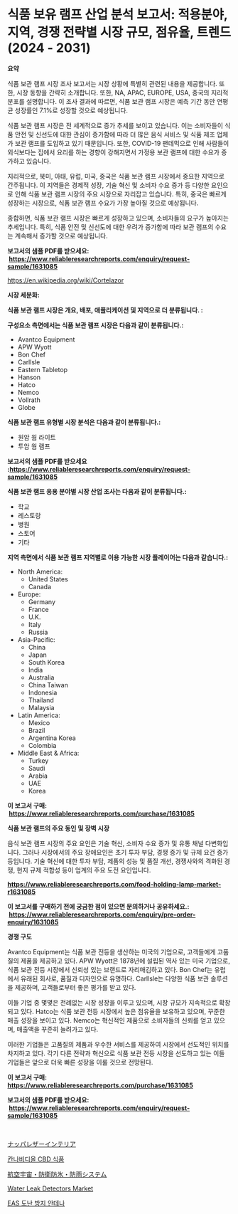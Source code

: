 <p><h1>식품 보유 램프 산업 분석 보고서: 적용분야, 지역, 경쟁 전략별 시장 규모, 점유율, 트렌드 (2024 - 2031)</h1></p><p><strong>요약</strong></p>
<p><p>식품 보관 램프 시장 조사 보고서는 시장 상황에 특별히 관련된 내용을 제공합니다. 또한, 시장 동향을 간략히 소개합니다. 또한, NA, APAC, EUROPE, USA, 중국의 지리적 분포를 설명합니다. 이 조사 결과에 따르면, 식품 보관 램프 시장은 예측 기간 동안 연평균 성장률인 7.1%로 성장할 것으로 예상됩니다.</p><p>식품 보관 램프 시장은 전 세계적으로 증가 추세를 보이고 있습니다. 이는 소비자들이 식품 안전 및 신선도에 대한 관심이 증가함에 따라 더 많은 음식 서비스 및 식품 제조 업체가 보관 램프를 도입하고 있기 때문입니다. 또한, COVID-19 팬데믹으로 인해 사람들이 외식보다는 집에서 요리를 하는 경향이 강해지면서 가정용 보관 램프에 대한 수요가 증가하고 있습니다.</p><p>지리적으로, 북미, 아태, 유럽, 미국, 중국은 식품 보관 램프 시장에서 중요한 지역으로 간주됩니다. 이 지역들은 경제적 성장, 기술 혁신 및 소비자 수요 증가 등 다양한 요인으로 인해 식품 보관 램프 시장의 주요 시장으로 자리잡고 있습니다. 특히, 중국은 빠르게 성장하는 시장으로, 식품 보관 램프 수요가 가장 높아질 것으로 예상됩니다.</p><p>종합하면, 식품 보관 램프 시장은 빠르게 성장하고 있으며, 소비자들의 요구가 높아지는 추세입니다. 특히, 식품 안전 및 신선도에 대한 우려가 증가함에 따라 보관 램프의 수요는 계속해서 증가할 것으로 예상됩니다.</p></p>
<p><strong>보고서의 샘플 PDF를 받으세요: &nbsp;<a href="https://www.reliableresearchreports.com/enquiry/request-sample/1631085">https://www.reliableresearchreports.com/enquiry/request-sample/1631085</a></strong></p>
<p><a href="https://en.wikipedia.org/wiki/Cortelazor">https://en.wikipedia.org/wiki/Cortelazor</a></p>
<p><strong>시장 세분화:</strong></p>
<p><strong> 식품 보관 램프 시장은 개요, 배포, 애플리케이션 및 지역으로 더 분류됩니다. :</strong></p>
<p><strong>구성요소 측면에서는 식품 보관 램프 시장은 다음과 같이 분류됩니다.:</strong></p>
<p><ul><li>Avantco Equipment</li><li>APW Wyott</li><li>Bon Chef</li><li>Carllsle</li><li>Eastern Tabletop</li><li>Hanson</li><li>Hatco</li><li>Nemco</li><li>Vollrath</li><li>Globe</li></ul></p>
<p><strong> 식품 보관 램프 유형별 시장 분석은 다음과 같이 분류됩니다.:</strong></p>
<p><ul><li>원암 웜 라이트</li><li>투암 웜 램프</li></ul></p>
<p><strong>보고서의 샘플 PDF를 받으세요 :<a href="https://www.reliableresearchreports.com/enquiry/request-sample/1631085">https://www.reliableresearchreports.com/enquiry/request-sample/1631085</a></strong></p>
<p><strong> 식품 보관 램프 응용 분야별 시장 산업 조사는 다음과 같이 분류됩니다.:</strong></p>
<p><ul><li>학교</li><li>레스토랑</li><li>병원</li><li>스토어</li><li>기타</li></ul></p>
<p><strong>지역 측면에서 식품 보관 램프 지역별로 이용 가능한 시장 플레이어는 다음과 같습니다.:</strong></p>
<p><ul>
    <li>
        North America:
        <ul>
            <li>United States</li>
            <li>Canada</li>
        </ul>
    </li>
    <li>
        Europe:
        <ul>
            <li>Germany</li>
            <li>France</li>
            <li>U.K.</li>
            <li>Italy</li>
            <li>Russia</li>
        </ul>
    </li>
    <li>
        Asia-Pacific:
        <ul>
            <li>China</li>
            <li>Japan</li>
            <li>South Korea</li>
            <li>India</li>
            <li>Australia</li>
            <li>China Taiwan</li>
            <li>Indonesia</li>
            <li>Thailand</li>
            <li>Malaysia</li>
        </ul>
    </li>
    <li>
        Latin America:
        <ul>
            <li>Mexico</li>
            <li>Brazil</li>
            <li>Argentina Korea</li>
            <li>Colombia</li>
        </ul>
    </li>
    <li>
        Middle East & Africa:
        <ul>
            <li>Turkey</li>
            <li>Saudi</li>
            <li>Arabia</li>
            <li>UAE</li>
            <li>Korea</li>
        </ul>
    </li>
    </ul></p>
<p><strong>이 보고서 구매: &nbsp;<a href="https://www.reliableresearchreports.com/purchase/1631085">https://www.reliableresearchreports.com/purchase/1631085</a></strong></p>
<p><strong>식품 보관 램프의 주요 동인 및 장벽 시장</strong></p>
<p><p>음식 보관 램프 시장의 주요 요인은 기술 혁신, 소비자 수요 증가 및 유통 채널 다변화입니다. 그러나 시장에서의 주요 장애요인은 초기 투자 부담, 경쟁 증가 및 규제 요건 증가 등입니다. 기술 혁신에 대한 투자 부담, 제품의 성능 및 품질 개선, 경쟁사와의 격화된 경쟁, 현지 규제 적합성 등이 업계의 주요 도전 요인입니다.</p></p>
<p><strong><a href="https://www.reliableresearchreports.com/food-holding-lamp-market-r1631085">https://www.reliableresearchreports.com/food-holding-lamp-market-r1631085</a></strong></p>
<p><strong>이 보고서를 구매하기 전에 궁금한 점이 있으면 문의하거나 공유하세요.: &nbsp;<a href="https://www.reliableresearchreports.com/enquiry/pre-order-enquiry/1631085">https://www.reliableresearchreports.com/enquiry/pre-order-enquiry/1631085</a></strong></p>
<p><strong>경쟁 구도</strong></p>
<p><p>Avantco Equipment는 식품 보관 전등을 생산하는 미국의 기업으로, 고객들에게 고품질의 제품을 제공하고 있다. APW Wyott은 1878년에 설립된 역사 있는 미국 기업으로, 식품 보관 전등 시장에서 신뢰성 있는 브랜드로 자리매김하고 있다. Bon Chef는 유럽에서 유래된 회사로, 품질과 디자인으로 유명하다. Carllsle는 다양한 식품 보관 솔루션을 제공하며, 고객들로부터 좋은 평가를 받고 있다. </p><p>이들 기업 중 몇몇은 전례없는 시장 성장을 이루고 있으며, 시장 규모가 지속적으로 확장되고 있다. Hatco는 식품 보관 전등 시장에서 높은 점유율을 보유하고 있으며, 꾸준한 매출 성장을 보이고 있다. Nemco는 혁신적인 제품으로 소비자들의 신뢰를 얻고 있으며, 매출액을 꾸준히 늘려가고 있다. </p><p>이러한 기업들은 고품질의 제품과 우수한 서비스를 제공하여 시장에서 선도적인 위치를 차지하고 있다. 각기 다른 전략과 혁신으로 식품 보관 전등 시장을 선도하고 있는 이들 기업들은 앞으로 더욱 빠른 성장을 이룰 것으로 전망된다.</p></p>
<p><strong>이 보고서 구매: &nbsp; <a href="https://www.reliableresearchreports.com/purchase/1631085">https://www.reliableresearchreports.com/purchase/1631085</a></strong></p>
<p><strong>보고서의 샘플 PDF를 받으세요: &nbsp;<a href="https://www.reliableresearchreports.com/enquiry/request-sample/1631085">https://www.reliableresearchreports.com/enquiry/request-sample/1631085</a></strong><strong></strong></p>
<p>&nbsp;</p>
<p><p><a href="https://github.com/KaliMetz2023/Market-Research-Report-List-1/blob/main/7814342164493.md">ナッパレザーインテリア</a></p><p><a href="https://github.com/camron674/Market-Research-Report-List-2/blob/main/2583315177461.md">칸나비디올 CBD 식품</a></p><p><a href="https://github.com/oqoeusbvpadwjs08/Market-Research-Report-List-2/blob/main/1160633164494.md">航空宇宙・防衛防氷・防雨システム</a></p><p><a href="https://github.com/IzaiahBartell/Market-Research-Report-List-1/blob/main/water-leak-detectors-market.md">Water Leak Detectors Market</a></p><p><a href="https://github.com/ROBERTS65DAVID/Market-Research-Report-List-1/blob/main/7626920177462.md">EAS 도난 방지 안테나</a></p></p>